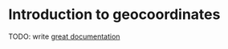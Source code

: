 # Introduction to geocoordinates

TODO: write [great documentation](http://jacobian.org/writing/what-to-write/)
